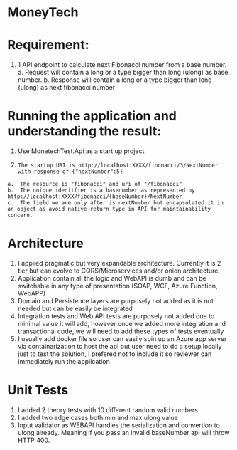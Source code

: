 # MoneyTech

# Requirement:
  1.	1 API endpoint to calculate next Fibonacci number from a base number.
    a.	Request will contain a long or a type bigger than long (ulong) as base number.
    b.	Response will contain a long or a type bigger than long (ulong) as next fibonacci number

# Running the application and understanding the result:
  1.	Use MonetechTest.Api as a start up project
  2.	 The startup URI is http://localhost:XXXX/fibonacci/3/NextNumber with response of {"nextNumber":5}
    a.	The resource is "fibonacci" and uri of "/fibonacci"
    b.	The unique idenitfier is a basenumber as represented by http://localhost:XXXX/fibonacci/{baseNumber}/NextNumber
    c.	The field we are only after is nextNumber but encapsulated it in an object as avoid native return type in API for maintainability concern.

# Architecture
  1.	I applied pragmatic but very expandable architecture. Currently it is 2 tier but can evolve to CQRS/Microservices and/or onion architecture.
  2.	Application contain all the logic and WebAPI is dumb and can be switchable in any type of presentation (SOAP, WCF, Azure Function, WebAPP)
  3.	Domain and Persistence layers are purposely not added as it is not needed but can be easily be integrated
  4.	Integration tests and Web API tests are purposely not added due to minimal value it will add, however once we added more integration and transactional code, we will need to add these types of tests eventually
  5.	I usually add docker file so user can easily spin up an Azure app server via containarization to host the api but user  need to do a setup locally just to test the solution, I prefered not to include it so reviewer can immediately run the application

# Unit Tests
  1.	I added 2 theory tests with 10 different random valid numbers
  2.	I added two edge cases both min and max ulong value
  3.	Input validator as WEBAPI handles the serialization and convertion to ulong already. Meaning if you pass an invalid baseNumber api will throw HTTP 400.

